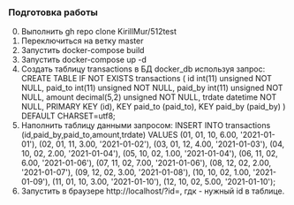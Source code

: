 ### Подготовка работы
0. Выполнить gh repo clone KirillMur/512test
1. Переключиться на ветку master
2. Запустить docker-compose build
3. Запустить docker-compose up -d
4. Создать таблицу transactions в БД docker_db используя запрос:
   CREATE TABLE IF NOT EXISTS transactions (
   id int(11) unsigned NOT NULL,
   paid_to int(11) unsigned NOT NULL,
   paid_by int(11) unsigned NOT NULL,
   amount decimal(5,2) unsigned NOT NULL,
   trdate datetime NOT NULL,
   PRIMARY KEY (id),
   KEY paid_to (paid_to),
   KEY paid_by (paid_by)
   ) DEFAULT CHARSET=utf8;
5. Наполнить таблицу данными запросом:
   INSERT INTO transactions (id,paid_by,paid_to,amount,trdate) VALUES
   (01, 01, 10, 6.00, '2021-01-01'),
   (02, 01, 11, 3.00, '2021-01-02'),
   (03, 01, 12, 4.00, '2021-01-03'),
   (04, 10, 02, 2.00, '2021-01-04'),
   (05, 10, 02, 1.00, '2021-01-04'),
   (06, 11, 02, 6.00, '2021-01-06'),
   (07, 11, 02, 7.00, '2021-01-06'),
   (08, 12, 02, 2.00, '2021-01-07'),
   (09, 12, 02, 3.00, '2021-01-08'),
   (10, 10, 02, 1.00, '2021-01-09'),
   (11, 01, 10, 3.00, '2021-01-10'),
   (12, 10, 02, 5.00, '2021-01-10');
6. Запустить в браузере http://localhost/?id=<id>, гдк <id> - нужный id в таблице.
